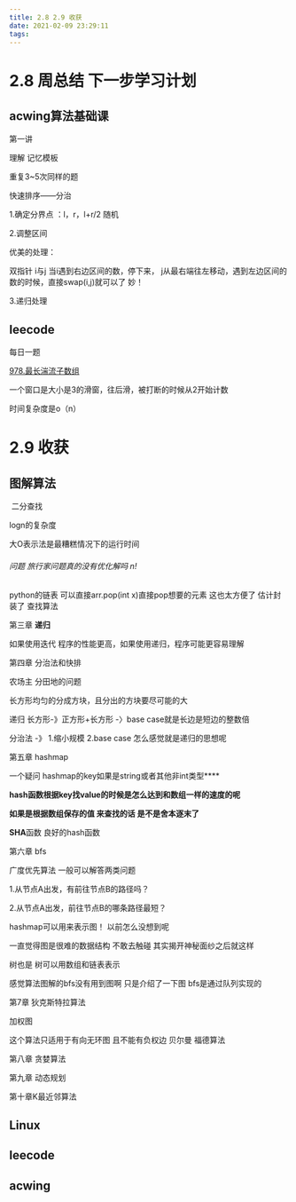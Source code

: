 ```yaml
---
title: 2.8 2.9 收获
date: 2021-02-09 23:29:11
tags:
---
```


# 2.8 周总结 下一步学习计划

## acwing算法基础课

第一讲

理解 记忆模板

重复3~5次同样的题



快速排序——分治

1.确定分界点 ：l，r，l+r/2 随机

2.调整区间

优美的处理：

双指针 i与j 当i遇到右边区间的数，停下来， j从最右端往左移动，遇到左边区间的数的时候，直接swap(i,j)就可以了 妙！

3.递归处理





## leecode

每日一题

[978.最长湍流子数组](https://leetcode-cn.com/problems/longest-turbulent-subarray/)

一个窗口是大小是3的滑窗，往后滑，被打断的时候从2开始计数

时间复杂度是o（n）



# 2.9 收获

## 图解算法

​	二分查找

logn的复杂度

大O表示法是最糟糕情况下的运行时间

###### 问题 旅行家问题真的没有优化解吗 n!

python的链表 可以直接arr.pop(int x)直接pop想要的元素 这也太方便了 估计封装了 查找算法

第三章 **递归**

如果使用迭代 程序的性能更高，如果使用递归，程序可能更容易理解

第四章 分治法和快排

农场主 分田地的问题

长方形均匀的分成方块，且分出的方块要尽可能的大

递归 长方形-》正方形+长方形 -〉base case就是长边是短边的整数倍

分治法 -》 1.缩小规模 2.base case    怎么感觉就是递归的思想呢

第五章 hashmap

一个疑问 hashmap的key如果是string或者其他非int类型**** 

**hash函数根据key找value的时候是怎么达到和数组一样的速度的呢**

**如果是根据数组保存的值 来查找的话 是不是舍本逐末了** 

**SHA**函数 良好的hash函数

第六章 bfs

广度优先算法 一般可以解答两类问题

1.从节点A出发，有前往节点B的路径吗？

2.从节点A出发，前往节点B的哪条路径最短？



hashmap可以用来表示图！ 以前怎么没想到呢

一直觉得图是很难的数据结构 不敢去触碰 其实揭开神秘面纱之后就这样

树也是 树可以用数组和链表表示

感觉算法图解的bfs没有用到图啊 只是介绍了一下图 bfs是通过队列实现的



第7章 狄克斯特拉算法

加权图

这个算法只适用于有向无环图 且不能有负权边 贝尔曼 福德算法

第八章 贪婪算法

第九章 动态规划

第十章K最近邻算法



## Linux

## leecode

## acwing